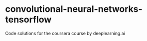 # convolutional-neural-networks-tensorflow
Code solutions for the coursera course by deeplearning.ai
